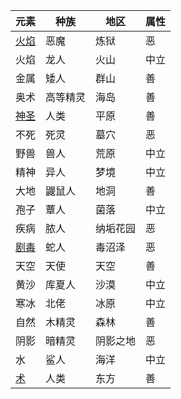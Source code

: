| 元素 | 种族 | 地区 | 属性 |
|------|------|------|-----|
| [火焰](./火焰/.md) | 恶魔 | 炼狱 | 恶 |
| 火焰 | 龙人 | 火山 | 中立 |
| 金属 | 矮人 | 群山 | 善 |
| 奥术 | 高等精灵 | 海岛 | 善 |
| [神圣](./神圣/.md) | 人类 | 平原 | 善 |
| 不死 | 死灵 | 墓穴 | 恶 |
| 野兽 | 兽人 | 荒原 | 中立 |
| 精神 | 异人 | 梦境 | 中立 |
| 大地 | 鼹鼠人 | 地洞 | 善 |
| 孢子 | 蕈人 | 菌落 | 中立 |
| 疾病 | 脓人 | 纳垢花园 | 恶 |
| [剧毒](./剧毒/.md) | 蛇人 | 毒沼泽 | 恶 |
| 天空 | 天使 | 天空 | 善 |
| 黄沙 | 库夏人 | 沙漠 | 中立 |
| 寒冰 | 北佬 | 冰原 | 中立 |
| 自然 | 木精灵 | 森林 | 善 |
| 阴影 | 暗精灵 | 阴影之地 | 恶 |
| 水 | 鲨人 | 海洋 | 中立 |
| [术](./东方/.md) | 人类 | 东方 | 善 |
